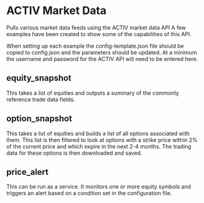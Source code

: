 # ACTIV Market Data
Pulls various market data feeds using the ACTIV market data API
A few examples have been created to show some of the capabilities of
this API.

When setting up each example the config-template.json file should be copied
to config.json and the parameters should be updated. At a minimum the
username and password for the ACTIV API will need to be entered here.

## equity_snapshot
This takes a list of equities and outputs a summary of the commonly
reference trade data fields.

## option_snapshot
This takes a list of equities and builds a list of all options
associated with them. This list is then filtered to look at options with
a strike price within 2% of the current price and which expire in the next
2-4 months. The trading data for these options is then downloaded and
saved.

## price_alert
This can be run as a service. It monitors one or more equity symbols and
triggers an alert based on a condition set in the configuration file.

